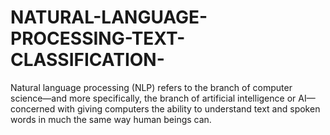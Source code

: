 # NATURAL-LANGUAGE-PROCESSING-TEXT-CLASSIFICATION-
Natural language processing (NLP) refers to the branch of computer science—and more specifically, the branch of artificial intelligence or AI—concerned with giving computers the ability to understand text and spoken words in much the same way human beings can.
